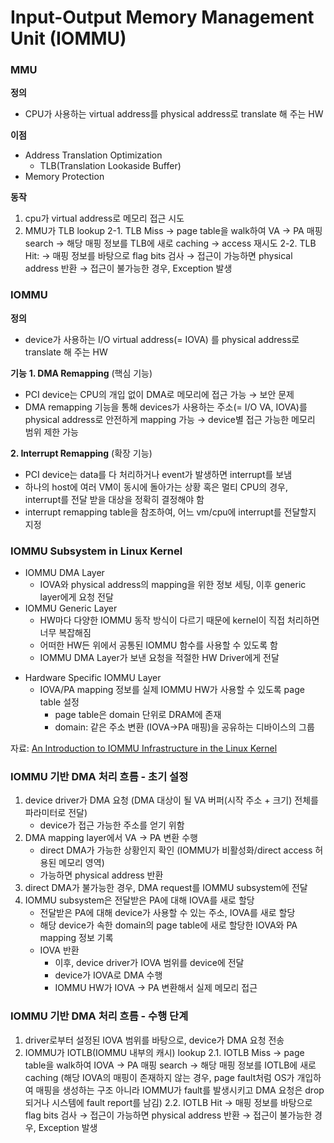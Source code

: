 # Input-Output Memory Management Unit (IOMMU)
### MMU
**정의**
- CPU가 사용하는 virtual address를 physical address로 translate 해 주는 HW

**이점**
+ Address Translation Optimization
	+ TLB(Translation Lookaside Buffer)
+ Memory Protection

**동작**
1. cpu가 virtual address로 메모리 접근 시도
2. MMU가 TLB lookup 
	2-1. TLB Miss
	  → page table을 walk하여 VA → PA 매핑 search
	  → 해당 매핑 정보를 TLB에 새로 caching
	  → access 재시도
	2-2. TLB Hit:
		→ 매핑 정보를 바탕으로 flag bits 검사
		→ 접근이 가능하면 physical address 반환
		→ 접근이 불가능한 경우,  Exception 발생
### IOMMU 
**정의**
- device가 사용하는 I/O virtual address(= IOVA) 를 physical address로 translate 해 주는 HW 

**기능**
**1. DMA Remapping** (핵심 기능)
+ PCI device는 CPU의 개입 없이 DMA로 메모리에 접근 가능 → 보안 문제
+ DMA remapping 기능을 통해 devices가 사용하는 주소(= I/O VA, IOVA)를 physical address로 안전하게 mapping 가능 → device별 접근 가능한 메모리 범위 제한 가능

**2. Interrupt Remapping** (확장 기능)
+ PCI device는 data를 다 처리하거나 event가 발생하면 interrupt를 보냄
+ 하나의 host에 여러 VM이 동시에 돌아가는 상황 혹은 멀티 CPU의 경우, interrupt를 전달 받을 대상을 정확히 결정해야 함
+ interrupt remapping table을 참조하여, 어느 vm/cpu에 interrupt를 전달할지 지정 
### IOMMU Subsystem in Linux Kernel
+ IOMMU DMA Layer 
	+ IOVA와 physical address의 mapping을 위한 정보 세팅, 이후 generic layer에게 요청 전달
+ IOMMU Generic Layer
	+ HW마다 다양한 IOMMU 동작 방식이 다르기 때문에 kernel이 직접 처리하면 너무 복잡해짐
	+ 어떠한 HW든 위에서 공통된 IOMMU 함수를 사용할 수 있도록 함
	+ IOMMU DMA Layer가 보낸 요청을 적절한 HW Driver에게 전달
- Hardware Specific IOMMU Layer
	- IOVA/PA mapping 정보를 실제 IOMMU HW가 사용할 수 있도록 page table 설정
		- page table은 domain 단위로 DRAM에 존재
		- domain: 같은 주소 변환 (IOVA→PA 매핑)을 공유하는 디바이스의 그룹

자료: [An Introduction to IOMMU Infrastructure in the Linux Kernel](https://lenovopress.lenovo.com/lp1467.pdf)

### IOMMU 기반 DMA 처리 흐름 - 초기 설정
1. device driver가 DMA 요청 (DMA 대상이 될 VA 버퍼(시작 주소 + 크기) 전체를 파라미터로 전달)
	- device가 접근 가능한 주소를 얻기 위함
2. DMA mapping layer에서 VA → PA 변환 수행
	- direct DMA가 가능한 상황인지 확인 (IOMMU가 비활성화/direct access 허용된 메모리 영역)
	- 가능하면 physical address 반환 
3. direct DMA가 불가능한 경우, DMA request를 IOMMU subsystem에 전달
4. IOMMU subsystem은 전달받은 PA에 대해 IOVA를 새로 할당
	- 전달받은 PA에 대해 device가 사용할 수 있는 주소, IOVA를 새로 할당
	- 해당 device가 속한 domain의 page table에 새로 할당한 IOVA와 PA mapping 정보 기록
	- IOVA 반환
		-  이후, device driver가 IOVA 범위를 device에 전달
		-  device가 IOVA로 DMA 수행
		- IOMMU HW가 IOVA → PA 변환해서 실제 메모리 접근

### IOMMU 기반 DMA 처리 흐름 - 수행 단계
1. driver로부터 설정된 IOVA 범위를 바탕으로, device가 DMA 요청 전송
2. IOMMU가 IOTLB(IOMMU 내부의 캐시) lookup 
	2.1. IOTLB Miss
	  → page table을 walk하여 IOVA → PA 매핑 search
	  → 해당 매핑 정보를 IOTLB에 새로 caching
	  (해당 IOVA의 매핑이 존재하지 않는 경우, page fault처럼 OS가 개입하여 매핑을 생성하는 구조 아니라 IOMMU가 fault를 발생시키고 DMA 요청은 drop 되거나 시스템에 fault report를 남김)
	2.2. IOTLB Hit
		→ 매핑 정보를 바탕으로 flag bits 검사
		→ 접근이 가능하면 physical address 반환
		→ 접근이 불가능한 경우,  Exception 발생